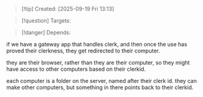 
>[!tip] Created: [2025-09-19 Fri 13:13]

>[!question] Targets: 

>[!danger] Depends: 

if we have a gateway app that handles clerk, and then once the use has proved their clerkness, they get redirected to their computer.

they are their browser, rather than they are their computer, so they might have access to other computers based on their clerkid.

each computer is a folder on the server, named after their clerk id.
they can make other computers, but something in there points back to their clerkid.

